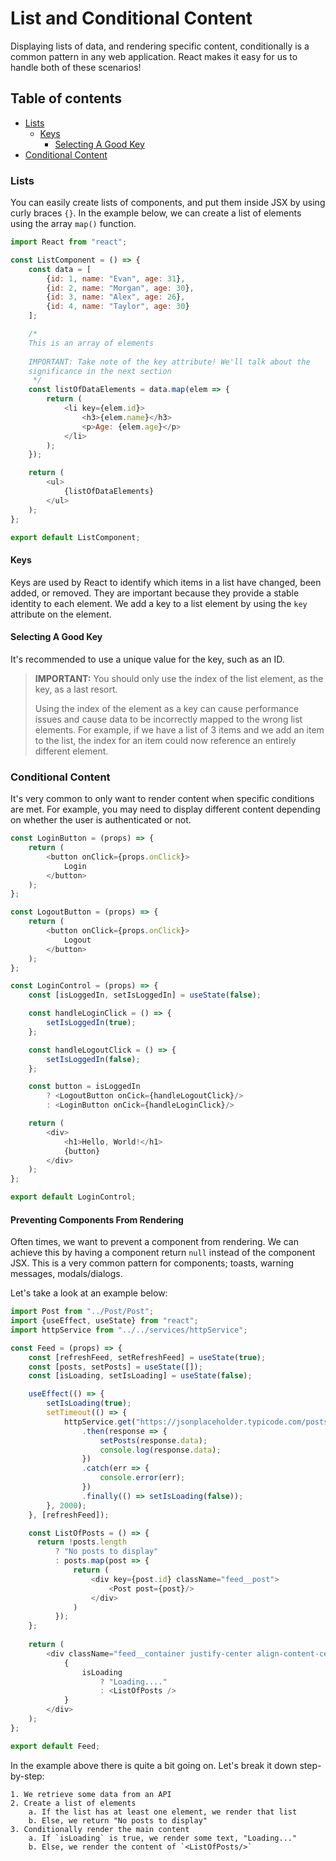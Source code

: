 # List and Conditional Content

Displaying lists of data, and rendering specific content, conditionally is a common pattern in any web application.
React makes it easy for us to handle both of these scenarios!

## Table of contents

* [Lists](#lists)
    * [Keys](#keys)
        * [Selecting A Good Key](#selecting-a-good-key)
* [Conditional Content](#conditional-content)

### <a name="lists">Lists</a>

You can easily create lists of components, and put them inside JSX by using curly braces `{}`. In the example below, we
can create a list of elements using the array `map()` function.

```javascript
import React from "react";

const ListComponent = () => {
    const data = [
        {id: 1, name: "Evan", age: 31},
        {id: 2, name: "Morgan", age: 30},
        {id: 3, name: "Alex", age: 26},
        {id: 4, name: "Taylor", age: 30}
    ];

    /* 
    This is an array of elements
    
    IMPORTANT: Take note of the key attribute! We'll talk about the 
    significance in the next section
     */
    const listOfDataElements = data.map(elem => {
        return (
            <li key={elem.id}>
                <h3>{elem.name}</h3>
                <p>Age: {elem.age}</p>
            </li>
        );
    });

    return (
        <ul>
            {listOfDataElements}
        </ul>
    );
};

export default ListComponent;
```

#### <a name="keys">Keys</a>

Keys are used by React to identify which items in a list have changed, been added, or removed. They are important
because they provide a stable identity to each element. We add a key to a list element by using the `key` attribute on
the element.

#### <a name="selecting-a-good-key">Selecting A Good Key</a>

It's recommended to use a unique value for the key, such as an ID.

> **IMPORTANT:** You should only use the index of the list element, as the key, as a last resort.
>
> Using the index of the element as a key can cause performance issues and cause data
> to be incorrectly mapped to the wrong list elements. For example, if we have a list of 3 items
> and we add an item to the list, the index for an item could now reference an entirely different element.

### <a name="conditional-content">Conditional Content</a>

It's very common to only want to render content when specific conditions are met. For example, you may need to display
different content depending on whether the user is authenticated or not.

```javascript
const LoginButton = (props) => {
    return (
        <button onClick={props.onClick}>
            Login
        </button>
    );
};

const LogoutButton = (props) => {
    return (
        <button onClick={props.onClick}>
            Logout
        </button>
    );
};

const LoginControl = (props) => {
    const [isLoggedIn, setIsLoggedIn] = useState(false);

    const handleLoginClick = () => {
        setIsLoggedIn(true);
    };

    const handleLogoutClick = () => {
        setIsLoggedIn(false);
    };

    const button = isLoggedIn
        ? <LogoutButton onCick={handleLogoutClick}/>
        : <LoginButton onCick={handleLoginClick}/>

    return (
        <div>
            <h1>Hello, World!</h1>
            {button}
        </div>
    );
};

export default LoginControl;
```

#### Preventing Components From Rendering

Often times, we want to prevent a component from rendering. We can achieve this by having a component return `null`
instead of the component JSX. This is a very common pattern for components; toasts, warning messages, modals/dialogs.

Let's take a look at an example below:

```javascript
import Post from "../Post/Post";
import {useEffect, useState} from "react";
import httpService from "../../services/httpService";

const Feed = (props) => {
    const [refreshFeed, setRefreshFeed] = useState(true);
    const [posts, setPosts] = useState([]);
    const [isLoading, setIsLoading] = useState(false);

    useEffect(() => {
        setIsLoading(true);
        setTimeout(() => {
            httpService.get("https://jsonplaceholder.typicode.com/posts")
                .then(response => {
                    setPosts(response.data);
                    console.log(response.data);
                })
                .catch(err => {
                    console.error(err);
                })
                .finally(() => setIsLoading(false));
        }, 2000);
    }, [refreshFeed]);

    const ListOfPosts = () => {
      return !posts.length 
          ? "No posts to display"
          : posts.map(post => {
              return (
                  <div key={post.id} className="feed__post">
                      <Post post={post}/>
                  </div>
              )
          });
    };
    
    return (
        <div className="feed__container justify-center align-content-center">
            {
                isLoading
                    ? "Loading...."
                    : <ListOfPosts />
            }
        </div>
    );
};

export default Feed;
```

In the example above there is quite a bit going on. Let's break it down step-by-step:

    1. We retrieve some data from an API
    2. Create a list of elements
        a. If the list has at least one element, we render that list
        b. Else, we return "No posts to display" 
    3. Conditionally render the main content
        a. If `isLoading` is true, we render some text, "Loading..."
        b. Else, we render the content of `<ListOfPosts/>`